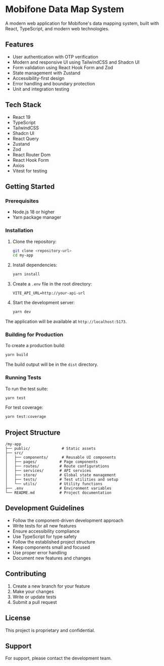 # Mobifone Data Map System

A modern web application for Mobifone's data mapping system, built with React, TypeScript, and modern web technologies.

## Features

- User authentication with OTP verification
- Modern and responsive UI using TailwindCSS and Shadcn UI
- Form validation using React Hook Form and Zod
- State management with Zustand
- Accessibility-first design
- Error handling and boundary protection
- Unit and integration testing

## Tech Stack

- React 19
- TypeScript
- TailwindCSS
- Shadcn UI
- React Query
- Zustand
- Zod
- React Router Dom
- React Hook Form
- Axios
- Vitest for testing

## Getting Started

### Prerequisites

- Node.js 18 or higher
- Yarn package manager

### Installation

1. Clone the repository:
   ```bash
   git clone <repository-url>
   cd my-app
   ```

2. Install dependencies:
   ```bash
   yarn install
   ```

3. Create a `.env` file in the root directory:
   ```env
   VITE_API_URL=http://your-api-url
   ```

4. Start the development server:
   ```bash
   yarn dev
   ```

The application will be available at `http://localhost:5173`.

### Building for Production

To create a production build:

```bash
yarn build
```

The build output will be in the `dist` directory.

### Running Tests

To run the test suite:

```bash
yarn test
```

For test coverage:

```bash
yarn test:coverage
```

## Project Structure

```
/my-app
├── public/              # Static assets
├── src/
│   ├── components/      # Reusable UI components
│   ├── pages/          # Page components
│   ├── routes/         # Route configurations
│   ├── services/       # API services
│   ├── store/          # Global state management
│   ├── tests/          # Test utilities and setup
│   └── utils/          # Utility functions
├── .env                # Environment variables
└── README.md           # Project documentation
```

## Development Guidelines

- Follow the component-driven development approach
- Write tests for all new features
- Ensure accessibility compliance
- Use TypeScript for type safety
- Follow the established project structure
- Keep components small and focused
- Use proper error handling
- Document new features and changes

## Contributing

1. Create a new branch for your feature
2. Make your changes
3. Write or update tests
4. Submit a pull request

## License

This project is proprietary and confidential.

## Support

For support, please contact the development team.